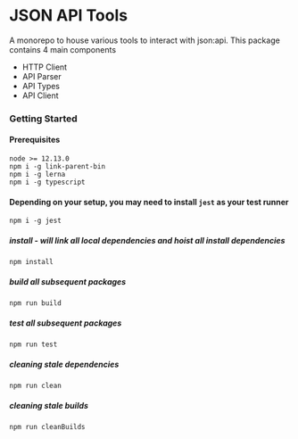 
# JSON API Tools
A monorepo to house various tools to interact with json:api. This package contains 4 main components
* HTTP Client
* API Parser
* API Types
* API Client


### Getting Started


#### Prerequisites
```
node >= 12.13.0
npm i -g link-parent-bin
npm i -g lerna
npm i -g typescript
```

#### Depending on your setup, you may need to install `jest` as your test runner
```
npm i -g jest
```

##### install - will link all local dependencies and hoist all install dependencies
```
npm install
```

##### build all subsequent packages
```
npm run build 
```
##### test all subsequent packages
```
npm run test 
```
##### cleaning stale dependencies

```
npm run clean 
```

##### cleaning  stale builds
```
npm run cleanBuilds
```